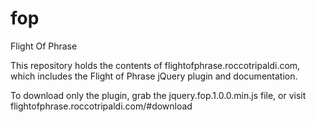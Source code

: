 fop
===

Flight Of Phrase

This repository holds the contents of flightofphrase.roccotripaldi.com, which includes the Flight of Phrase jQuery plugin and documentation.

To download only the plugin, grab the jquery.fop.1.0.0.min.js file, or visit flightofphrase.roccotripaldi.com/#download